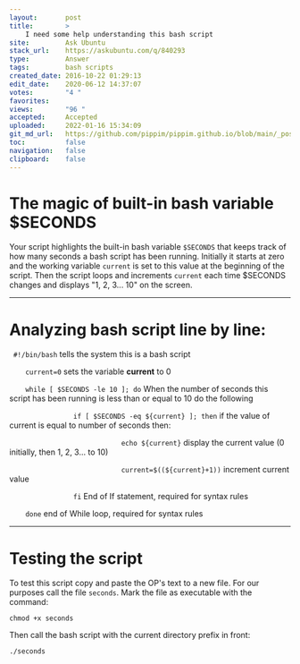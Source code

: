 ```yaml
---
layout:       post
title:        >
    I need some help understanding this bash script
site:         Ask Ubuntu
stack_url:    https://askubuntu.com/q/840293
type:         Answer
tags:         bash scripts
created_date: 2016-10-22 01:29:13
edit_date:    2020-06-12 14:37:07
votes:        "4 "
favorites:    
views:        "96 "
accepted:     Accepted
uploaded:     2022-01-16 15:34:09
git_md_url:   https://github.com/pippim/pippim.github.io/blob/main/_posts/2016/2016-10-22-I-need-some-help-understanding-this-bash-script.md
toc:          false
navigation:   false
clipboard:    false
---
```


# The magic of built-in bash variable $SECONDS

Your script highlights the built-in bash variable `$SECONDS` that keeps track of how many seconds a bash script has been running. Initially it starts at zero and the working variable `current` is set to this value at the beginning of the script. Then the script loops and increments `current` each time $SECONDS changes and displays "1, 2, 3... 10" on the screen.


----------


# Analyzing bash script line by line:

` #!/bin/bash` tells the system this is a bash script

`    current=0` sets the variable **current** to 0

`    while [ $SECONDS -le 10 ]; do` When the number of seconds this script has been running is less than or equal to 10 do the following

`                if [ $SECONDS -eq ${current} ]; then` if the value of current is equal to number of seconds then:

`                            echo ${current}` display the current value (0 initially, then 1, 2, 3... to 10)

`                            current=$((${current}+1))` increment current value

`                fi` End of If statement, required for syntax rules

`    done` end of While loop, required for syntax rules


----------


# Testing the script

To test this script copy and paste the OP's text to a new file. For our purposes call the file `seconds`. Mark the file as executable with the command:

``` 
chmod +x seconds
```

Then call the bash script with the current directory prefix in front:

``` 
./seconds
```
